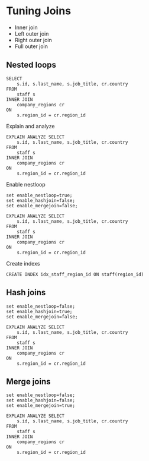 # Tuning Joins
* Inner join
* Left outer join
* Right outer join
* Full outer join

## Nested loops
```
SELECT 
    s.id, s.last_name, s.job_title, cr.country
FROM
    staff s
INNER JOIN
    company_regions cr
ON
    s.region_id = cr.region_id
```

Explain and analyze
```
EXPLAIN ANALYZE SELECT 
    s.id, s.last_name, s.job_title, cr.country
FROM
    staff s
INNER JOIN
    company_regions cr
ON
    s.region_id = cr.region_id
```

Enable nestloop
```
set enable_nestloop=true;
set enable_hashjoin=false;
set enable_mergejoin=false;

EXPLAIN ANALYZE SELECT 
    s.id, s.last_name, s.job_title, cr.country
FROM
    staff s
INNER JOIN
    company_regions cr
ON
    s.region_id = cr.region_id
```

Create indexs
```
CREATE INDEX idx_staff_region_id ON staff(region_id)
```

## Hash joins
```
set enable_nestloop=false;
set enable_hashjoin=true;
set enable_mergejoin=false;

EXPLAIN ANALYZE SELECT 
    s.id, s.last_name, s.job_title, cr.country
FROM
    staff s
INNER JOIN
    company_regions cr
ON
    s.region_id = cr.region_id
```

## Merge joins
```
set enable_nestloop=false;
set enable_hashjoin=false;
set enable_mergejoin=true;

EXPLAIN ANALYZE SELECT 
    s.id, s.last_name, s.job_title, cr.country
FROM
    staff s
INNER JOIN
    company_regions cr
ON
    s.region_id = cr.region_id
```